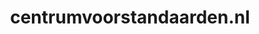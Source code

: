 ---
layout: post
title:  "centrumvoorstandaarden.nl"
internal_url:  "/data/centrumvoorstandaarden.nl.html"
categories: dutchgov
---